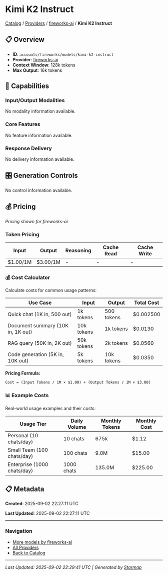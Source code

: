 # Kimi K2 Instruct
  
[Catalog](../../../../../../..) / [Providers](../../../../../..) / [fireworks-ai](../../../../..) / **Kimi K2 Instruct**


## 📋 Overview
  
- **ID**: `accounts/fireworks/models/kimi-k2-instruct`
- **Provider**: [fireworks-ai](../)
- **Context Window**: 128k tokens
- **Max Output**: 16k tokens
  
## 🎯 Capabilities
  
### Input/Output Modalities
  
No modality information available.
  
### Core Features
  
No feature information available.
  
### Response Delivery
  
No delivery information available.
  
## 🎛️ Generation Controls
  
No control information available.
  
## 💰 Pricing
  
*Pricing shown for fireworks-ai*
  
  
### Token Pricing
  
| Input | Output | Reasoning | Cache Read | Cache Write |
|---------|---------|---------|---------|---------|
| $1.00/1M | $3.00/1M | - | - | - |

  
### 💰 Cost Calculator
  
Calculate costs for common usage patterns:
  
  
| Use Case | Input | Output | Total Cost |
|---------|---------|---------|---------|
| Quick chat (1K in, 500 out) | 1k tokens | 500 tokens | $0.002500 |
| Document summary (10K in, 1K out) | 10k tokens | 1k tokens | $0.0130 |
| RAG query (50K in, 2K out) | 50k tokens | 2k tokens | $0.0560 |
| Code generation (5K in, 10K out) | 5k tokens | 10k tokens | $0.0350 |

  
**Pricing Formula:**
  
```
Cost = (Input Tokens / 1M × $1.00) + (Output Tokens / 1M × $3.00)
```
  
### 📊 Example Costs
  
Real-world usage examples and their costs:
  
  
| Usage Tier | Daily Volume | Monthly Tokens | Monthly Cost |
|---------|---------|---------|---------|
| Personal (10 chats/day) | 10 chats | 675k | $1.12 |
| Small Team (100 chats/day) | 100 chats | 9.0M | $15.00 |
| Enterprise (1000 chats/day) | 1000 chats | 135.0M | $225.00 |

  
## 📋 Metadata
  
**Created**: 2025-09-02 22:27:11 UTC
  
**Last Updated**: 2025-09-02 22:27:11 UTC
  
  
---
  
  
### Navigation

- [More models by fireworks-ai](../)
- [All Providers](../../../../../../../providers)
- [Back to Catalog](../../../../../../..)


---
_Last Updated: 2025-09-02 22:29:41 UTC | Generated by [Starmap](https://github.com/agentstation/starmap)_

